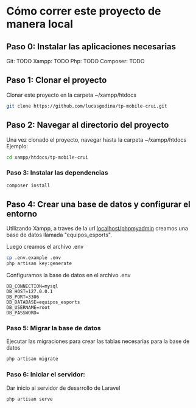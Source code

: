 # Cómo correr este proyecto de manera local

## Paso 0: Instalar las aplicaciones necesarias

Git: TODO
Xampp: TODO
Php: TODO
Composer: TODO

## Paso 1: Clonar el proyecto

Clonar este proyecto en la carpeta ~/xampp/htdocs

```bash
git clone https://github.com/lucasgodina/tp-mobile-crui.git
```

## Paso 2: Navegar al directorio del proyecto

Una vez clonado el proyecto, navegar hasta la carpeta ~/xampp/htdocs
Ejemplo:

```bash
cd xampp/htdocs/tp-mobile-crui

```

### Paso 3: Instalar las dependencias

```bash
composer install
```

## Paso 4: Crear una base de datos y configurar el entorno

Utilizando Xampp, a traves de la url [localhost/phpmyadmin](localhost/phpmyadmin) creamos una base de datos llamada "equipos_esports".

Luego creamos el archivo .env

```bash
cp .env.example .env
php artisan key:generate
```

Configuramos la base de datos en el archivo .env

```
DB_CONNECTION=mysql
DB_HOST=127.0.0.1
DB_PORT=3306
DB_DATABASE=equipos_esports
DB_USERNAME=root
DB_PASSWORD=
```

### Paso 5: Migrar la base de datos

Ejecutar las migraciones para crear las tablas necesarias para la base de datos

```bash
php artisan migrate
```

### Paso 6: Iniciar el servidor:

Dar inicio al servidor de desarrollo de Laravel

```bash
php artisan serve
```
